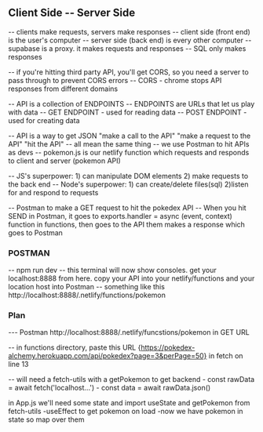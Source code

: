 ## Client Side -- Server Side 
-- clients make requests, servers make responses
-- client side (front end) is the user's computer 
-- server side (back end) is every other computer
-- supabase is a proxy. it makes requests and responses
-- SQL only makes responses

-- if you're hitting third party API, you'll get CORS, so you need a server to pass through to prevent CORS errors
-- CORS - chrome stops API responses from different domains

-- API is a collection of ENDPOINTS
-- ENDPOINTS are URLs that let us play with data
-- GET ENDPOINT - used for reading data
-- POST ENDPOINT - used for creating data

-- API is a way to get JSON
"make a call to the API"
"make a request to the API"
"hit the API"
-- all mean the same thing
-- we use Postman to hit APIs as devs
-- pokemon.js is our netlify function which requests and responds to client and server (pokemon API)

-- JS's superpower: 1) can manipulate DOM elements 2) make requests to the back end
-- Node's superpower: 1) can create/delete files(sql) 2)listen for and respond to requests

-- Postman to make a GET request to hit the pokedex API
-- When you hit SEND in Postman, it goes to exports.handler = async (event, context) function in functions, then goes to the API them makes a response which goes to Postman

### POSTMAN ###
-- npm run dev
-- this terminal will now show consoles. get your localhost:8888 from here. copy your API into your netlify/functions and your location host into Postman -- something like this  http://localhost:8888/.netlify/functions/pokemon


### Plan
--- Postman http://localhost:8888/.netlify/funcstions/pokemon in GET URL

-- in functions directory, paste this URL {https://pokedex-alchemy.herokuapp.com/api/pokedex?page=3&perPage=50} in fetch on line 13

-- will need a fetch-utils with a getPokemon to get backend
    - const rawData = await fetch('localhost...')
    - const data = await rawData.json()

in App.js we'll need some state and import useState and getPokemon from fetch-utils
    -useEffect to get pokemon on load
    -now we have pokemon in state so map over them